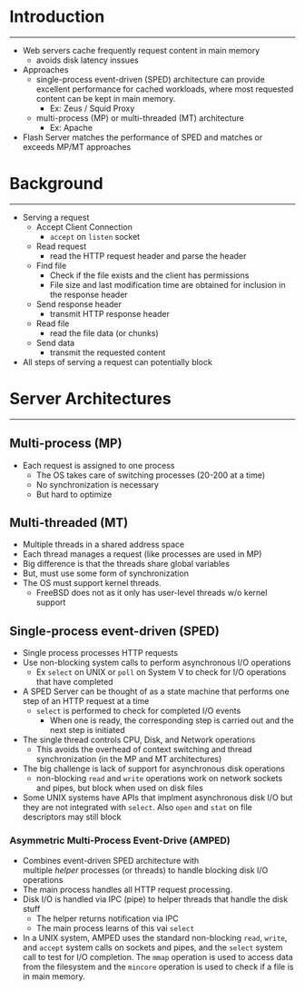 # Introduction
---
- Web servers cache frequently request content in main memory
    - avoids disk latency inssues
- Approaches
    - single-process event-driven (SPED) architecture can provide excellent performance for cached workloads, where most requested content can be kept in main memory.
        - Ex: Zeus / Squid Proxy
    - multi-process (MP) or multi-threaded (MT) architecture
        - Ex: Apache
- Flash Server matches the performance of SPED and matches or exceeds MP/MT approaches
# Background
---
- Serving a request
    - Accept Client Connection
        - `accept` on `listen` socket
    - Read request
        - read the HTTP request header and parse the header
    - Find file
        - Check if the file exists and the client has permissions
        - File size and last modification time are obtained for inclusion in the response header
    - Send response header
        - transmit HTTP response header
    - Read file
        - read the file data (or chunks)
    - Send data
        - transmit the requested content
- All steps of serving a request can potentially block
# Server Architectures
---
## Multi-process (MP)

- Each request is assigned to one process
    - The OS takes care of switching processes (20-200 at a time)
    - No synchronization is necessary
    - But hard to optimize

## Multi-threaded (MT)

- Multiple threads in a shared address space
- Each thread manages a request (like processes are used in MP)
- Big difference is that the threads share global variables
- But, must use some form of synchronization
- The OS must support kernel threads.
    - FreeBSD does not as it only has user-level threads w/o kernel support

## Single-process event-driven (SPED)

- Single process processes HTTP requests
- Use non-blocking system calls to perform asynchronous I/O operations
    - Ex `select` on UNIX or `poll` on System V to check for I/O operations that have completed
- A SPED Server can be thought of as a state machine that performs one step of an HTTP request at a time
    - `select` is performed to check for completed I/O events
        - When one is ready, the corresponding step is carried out and the next step is initiated
- The single thread controls CPU, Disk, and Network operations
    - This avoids the overhead of context switching and thread synchronization (in the MP and MT architectures)
- The big challenge is lack of support for asynchronous disk operations
    - non-blocking `read` and `write` operations work on network sockets and pipes, but block when used on disk files
- Some UNIX systems have APIs that implment asynchronous disk I/O but they are not integrated with `select`. Also `open` and `stat` on file descriptors may still block

### Asymmetric Multi-Process Event-Drive (AMPED)

- Combines event-driven SPED architecture with multiple _helper_ processes (or threads) to handle blocking disk I/O operations
- The main process handles all HTTP request processing.
- Disk I/O is handled via IPC (pipe) to helper threads that handle the disk stuff
    - The helper returns notification via IPC
    - The main process learns of this vai `select`
- In a UNIX system, AMPED uses the standard non-blocking `read`, `write`, and `accept` system calls on sockets and pipes, and the `select` system call to test for I/O completion. The `mmap` operation is used to access data from the filesystem and the `mincore` operation is used to check if a file is in main memory.